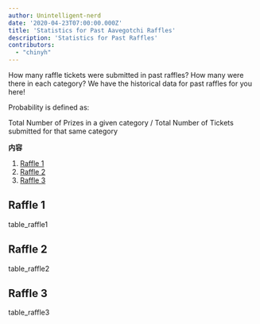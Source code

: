 ```yaml
---
author: Unintelligent-nerd
date: '2020-04-23T07:00:00.000Z'
title: 'Statistics for Past Aavegotchi Raffles'
description: 'Statistics for Past Raffles'
contributors:
  - "chinyh"
---
```


How many raffle tickets were submitted in past raffles? How many were there in each category? We have the historical data for past raffles for you here!

Probability is defined as:

Total Number of Prizes in a given category / Total Number of Tickets submitted for that same category

<div class="contentsBox">

**内容**

<ol>
<li><a href=#raffle-1>Raffle 1</a></li>
<li><a href=#raffle-2>Raffle 2</a></li>
<li><a href=#raffle-3>Raffle 3</a></li>
</ol>

</div>

## Raffle 1
table_raffle1

## Raffle 2
table_raffle2

## Raffle 3
table_raffle3